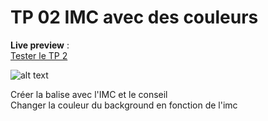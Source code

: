 # TP 02 IMC avec des couleurs
**Live preview**  :  
[Tester le TP 2](https://www.sevenvalley.fr/tp-javascript/tp2) 
   
  
![alt text](../tp2.webp)

Créer la balise avec l'IMC et le conseil    
Changer la couleur du background en fonction de l'imc  
